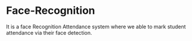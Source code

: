 # Face-Recognition
It is a face Recognition Attendance system where we able to mark student attendance via their face detection.
